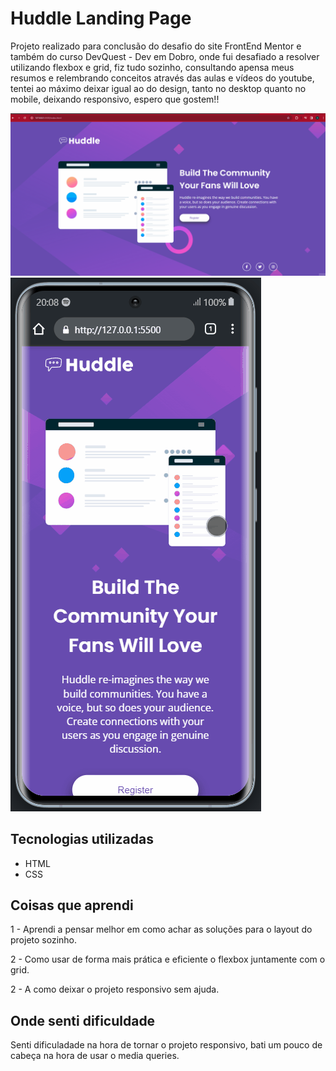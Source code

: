 # Huddle Landing Page

Projeto realizado para conclusão do desafio do site FrontEnd Mentor e também do curso DevQuest - Dev em Dobro, onde fui desafiado a resolver utilizando flexbox e grid, fiz tudo sozinho,
consultando apensa meus resumos e relembrando conceitos através das aulas e vídeos do youtube, tentei ao máximo deixar igual ao do design, tanto no desktop quanto no mobile, deixando responsivo, espero que gostem!!

<img src="./src/videos/tela-desktop-huddle.gif" alt="gif da tela inicial desktop do projeto">

<img src="./src/videos/tela-mobile-huddle.gif" alt="gif da tela inicial desktop do projeto">

## Tecnologias utilizadas
- HTML
- CSS

## Coisas que aprendi
1 - Aprendi a pensar melhor em como achar as soluções para o layout do projeto sozinho.

2 - Como usar de forma mais prática e eficiente o flexbox juntamente com o grid.

2 - A como deixar o projeto responsivo sem ajuda.

## Onde senti dificuldade

Senti dificuladade na hora de tornar o projeto responsivo, bati um pouco de cabeça na hora de usar o media queries.
